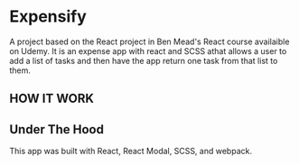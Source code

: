 # Expensify

A project based on the React project in Ben Mead's React course availaible on Udemy. It is an expense app with react and SCSS athat allows a user to add a list of tasks and then have the app return one task from that list to them. 

## HOW IT WORK


## Under The Hood
This app was built with React, React Modal, SCSS, and webpack.